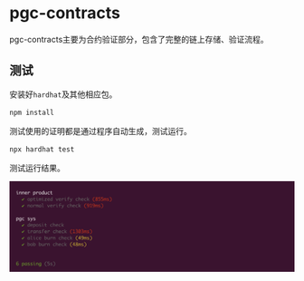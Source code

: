 # pgc-contracts

pgc-contracts主要为合约验证部分，包含了完整的链上存储、验证流程。

## 测试

安装好`hardhat`及其他相应包。

```bash
npm install
```

测试使用的证明都是通过程序自动生成，测试运行。

```bash
npx hardhat test
```

测试运行结果。

![](pictures/testout.png)